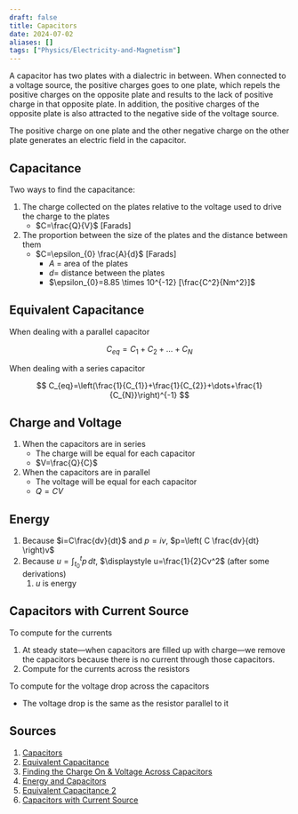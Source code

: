 ```yaml
---
draft: false
title: Capacitors
date: 2024-07-02
aliases: []
tags: ["Physics/Electricity-and-Magnetism"]
---
```


A capacitor has two plates with a dialectric in between. When connected to a voltage source, the positive charges goes to one plate, which repels the positive charges on the opposite plate and results to the lack of positive charge in that opposite plate. In addition, the positive charges of the opposite plate is also attracted to the negative side of the voltage source.

The positive charge on one plate and the other negative charge on the other plate generates an electric field in the capacitor.

## Capacitance

Two ways to find the capacitance:

1. The charge collected on the plates relative to the voltage used to drive the charge to the plates
	- $C=\frac{Q}{V}$ \[Farads\]
2. The proportion between the size of the plates and the distance between them
	- $C=\epsilon_{0} \frac{A}{d}$ \[Farads\]
		- $A$ = area of the plates
		- $d=$ distance between the plates
		- $\epsilon_{0}=8.85 \times 10^{-12} [\frac{C^2}{Nm^2}]$

## Equivalent Capacitance

When dealing with a parallel capacitor

$$
C_{eq}=C_{1}+C_{2}+\dots+C_{N}
$$

When dealing with a series capacitor

$$
 C_{eq}=\left(\frac{1}{C_{1}}+\frac{1}{C_{2}}+\dots+\frac{1}{C_{N}}\right)^{-1} 
$$

## Charge and Voltage

1. When the capacitors are in series
	- The charge will be equal for each capacitor
	- $V=\frac{Q}{C}$
2. When the capacitors are in parallel
	- The voltage will be equal for each capacitor
	- $Q=CV$

## Energy

1. Because $i=C\frac{dv}{dt}$ and $p=iv$, $p=\left( C \frac{dv}{dt} \right)v$
2. Because $\displaystyle u=\int^t_{t_{0}} p \, dt$, $\displaystyle u=\frac{1}{2}Cv^2$ (after some derivations)
	1. $u$ is energy

## Capacitors with Current Source

To compute for the currents

1. At steady state—when capacitors are filled up with charge—we remove the capacitors because there is no current through those capacitors.
2. Compute for the currents across the resistors

To compute for the voltage drop across the capacitors

- The voltage drop is the same as the resistor parallel to it

## Sources

1. [Capacitors](https://youtu.be/wR1IfIHj-LA)
2. [Equivalent Capacitance](https://youtu.be/DmyWlwbixO8)
3. [Finding the Charge On & Voltage Across Capacitors](https://youtu.be/HQjUUN7Cff4)
4. [Energy and Capacitors](https://youtu.be/SNrmAFEgivQ)
5. [Equivalent Capacitance 2](https://youtu.be/tAejkZoXONo)
6. [Capacitors with Current Source](https://youtu.be/4XuZwG6pzhM)
